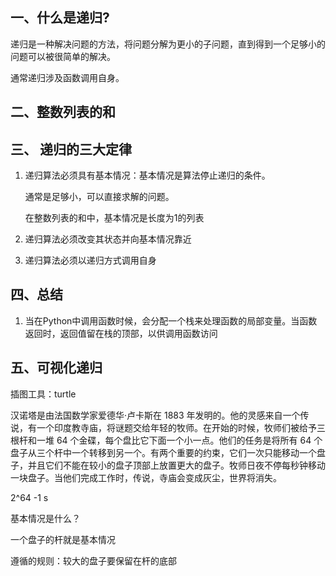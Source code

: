 ## 一、什么是递归?

递归是一种解决问题的方法，将问题分解为更小的子问题，直到得到一个足够小的问题可以被很简单的解决。

通常递归涉及函数调用自身。

## 二、整数列表的和



## 三、 递归的三大定律

1. 递归算法必须具有基本情况：基本情况是算法停止递归的条件。

   通常是足够小，可以直接求解的问题。

   在整数列表的和中，基本情况是长度为1的列表

2. 递归算法必须改变其状态并向基本情况靠近

3. 递归算法必须以递归方式调用自身

## 四、总结

1. 当在Python中调用函数时候，会分配一个栈来处理函数的局部变量。当函数返回时，返回值留在栈的顶部，以供调用函数访问

## 五、可视化递归

插图工具：turtle

汉诺塔是由法国数学家爱德华·卢卡斯在 1883 年发明的。他的灵感来自一个传说，有一个印度教寺庙，将谜题交给年轻的牧师。在开始的时候，牧师们被给予三根杆和一堆 64 个金碟，每个盘比它下面一个小一点。他们的任务是将所有 64 个盘子从三个杆中一个转移到另一个。有两个重要的约束，它们一次只能移动一个盘子，并且它们不能在较小的盘子顶部上放置更大的盘子。牧师日夜不停每秒钟移动一块盘子。当他们完成工作时，传说，寺庙会变成灰尘，世界将消失。

2^64 -1 s

基本情况是什么？

一个盘子的杆就是基本情况

遵循的规则：较大的盘子要保留在杆的底部